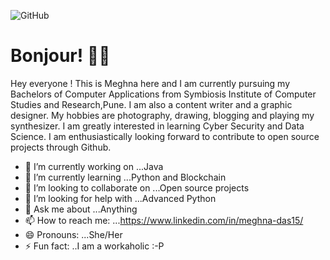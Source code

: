 
![GitHub](https://media.giphy.com/media/du3J3cXyzhj75IOgvA/giphy.gif)
# Bonjour! 👋🏻

Hey everyone ! This is Meghna here and I am currently pursuing my Bachelors of Computer Applications from Symbiosis Institute of Computer Studies and Research,Pune. 
I am also a content writer and a graphic designer. My hobbies are photography, drawing, blogging and playing my synthesizer. I am greatly interested in learning Cyber Security
and Data Science. I am enthusiastically looking forward to contribute to open source projects through Github. 

- 🔭 I’m currently working on ...Java
- 🌱 I’m currently learning ...Python and Blockchain
- 👯 I’m looking to collaborate on ...Open source projects
- 🤔 I’m looking for help with ...Advanced Python
- 💬 Ask me about ...Anything
- 📫 How to reach me: ...https://www.linkedin.com/in/meghna-das15/
- 😄 Pronouns: ...She/Her
- ⚡ Fun fact: ..I am a workaholic :-P
